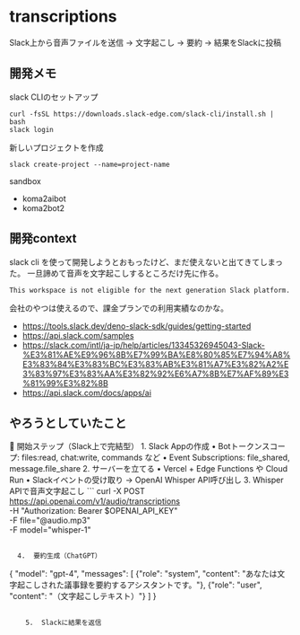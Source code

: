 # transcriptions
Slack上から音声ファイルを送信 → 文字起こし → 要約 → 結果をSlackに投稿

## 開発メモ

slack CLIのセットアップ

```
curl -fsSL https://downloads.slack-edge.com/slack-cli/install.sh | bash
slack login
```





新しいプロジェクトを作成

```
slack create-project --name=project-name
```

sandbox
- koma2aibot
- koma2bot2

## 開発context
slack cli   を使って開発しようとおもったけど、まだ使えないと出てきてしまった。
一旦諦めて音声を文字起こしするところだけ先に作る。

`This workspace is not eligible for the next generation Slack platform.`

会社のやつは使えるので、課金プランでの利用実績なのかな。

- https://tools.slack.dev/deno-slack-sdk/guides/getting-started
- https://api.slack.com/samples
- https://slack.com/intl/ja-jp/help/articles/13345326945043-Slack-%E3%81%AE%E9%96%8B%E7%99%BA%E8%80%85%E7%94%A8%E3%83%84%E3%83%BC%E3%83%AB%E3%81%A7%E3%82%A2%E3%83%97%E3%83%AA%E3%82%92%E6%A7%8B%E7%AF%89%E3%81%99%E3%82%8B
- https://api.slack.com/docs/apps/ai


## やろうとしていたこと

🚀 開始ステップ（Slack上で完結型）
	1.	Slack Appの作成
	•	Botトークンスコープ: files:read, chat:write, commands など
	•	Event Subscriptions: file_shared, message.file_share
	2.	サーバーを立てる
	•	Vercel + Edge Functions や Cloud Run
	•	Slackイベントの受け取り → OpenAI Whisper API呼び出し
	3.	Whisper APIで音声文字起こし
    ```
    curl -X POST https://api.openai.com/v1/audio/transcriptions \
  -H "Authorization: Bearer $OPENAI_API_KEY" \
  -F file="@audio.mp3" \
  -F model="whisper-1"
  ```
	
    4.	要約生成（ChatGPT）

  ```
  {
  "model": "gpt-4",
  "messages": [
    {"role": "system", "content": "あなたは文字起こしされた議事録を要約するアシスタントです。"},
    {"role": "user", "content": "（文字起こしテキスト）"}
  ]
}
```

	5.	Slackに結果を返信